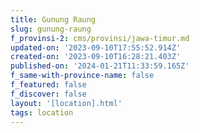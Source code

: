 ```yaml
---
title: Gunung Raung
slug: gunung-raung
f_provinsi-2: cms/provinsi/jawa-timur.md
updated-on: '2023-09-10T17:55:52.914Z'
created-on: '2023-09-10T16:28:21.403Z'
published-on: '2024-01-21T11:33:59.165Z'
f_same-with-province-name: false
f_featured: false
f_discover: false
layout: '[location].html'
tags: location
---
```



